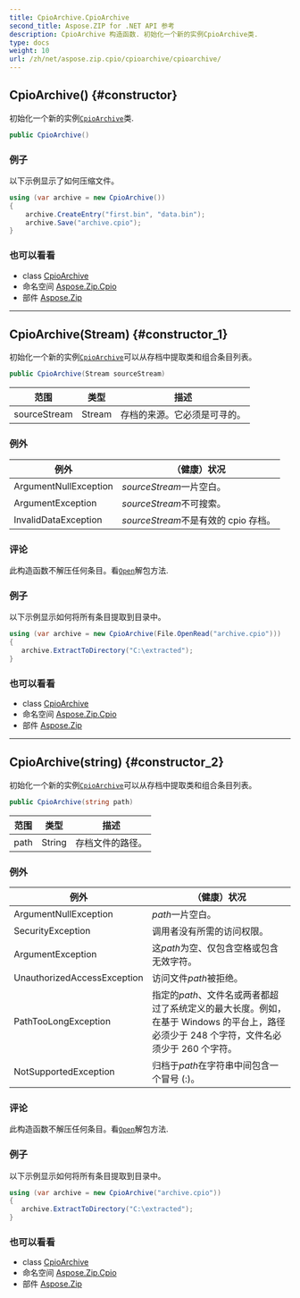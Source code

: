 ```yaml
---
title: CpioArchive.CpioArchive
second_title: Aspose.ZIP for .NET API 参考
description: CpioArchive 构造函数. 初始化一个新的实例CpioArchive类.
type: docs
weight: 10
url: /zh/net/aspose.zip.cpio/cpioarchive/cpioarchive/
---
```

## CpioArchive() {#constructor}

初始化一个新的实例[`CpioArchive`](../)类.

```csharp
public CpioArchive()
```

### 例子

以下示例显示了如何压缩文件。

```csharp
using (var archive = new CpioArchive())
{
    archive.CreateEntry("first.bin", "data.bin");
    archive.Save("archive.cpio");
}
```

### 也可以看看

* class [CpioArchive](../)
* 命名空间 [Aspose.Zip.Cpio](../../cpioarchive/)
* 部件 [Aspose.Zip](../../../)

---

## CpioArchive(Stream) {#constructor_1}

初始化一个新的实例[`CpioArchive`](../)可以从存档中提取类和组合条目列表。

```csharp
public CpioArchive(Stream sourceStream)
```

| 范围 | 类型 | 描述 |
| --- | --- | --- |
| sourceStream | Stream | 存档的来源。它必须是可寻的。 |

### 例外

| 例外 | （健康）状况 |
| --- | --- |
| ArgumentNullException | *sourceStream*一片空白。 |
| ArgumentException | *sourceStream*不可搜索。 |
| InvalidDataException | *sourceStream*不是有效的 cpio 存档。 |

### 评论

此构造函数不解压任何条目。看[`Open`](../../cpioentry/open/)解包方法.

### 例子

以下示例显示如何将所有条目提取到目录中。

```csharp
using (var archive = new CpioArchive(File.OpenRead("archive.cpio")))
{ 
   archive.ExtractToDirectory("C:\extracted");
}
```

### 也可以看看

* class [CpioArchive](../)
* 命名空间 [Aspose.Zip.Cpio](../../cpioarchive/)
* 部件 [Aspose.Zip](../../../)

---

## CpioArchive(string) {#constructor_2}

初始化一个新的实例[`CpioArchive`](../)可以从存档中提取类和组合条目列表。

```csharp
public CpioArchive(string path)
```

| 范围 | 类型 | 描述 |
| --- | --- | --- |
| path | String | 存档文件的路径。 |

### 例外

| 例外 | （健康）状况 |
| --- | --- |
| ArgumentNullException | *path*一片空白。 |
| SecurityException | 调用者没有所需的访问权限。 |
| ArgumentException | 这*path*为空、仅包含空格或包含无效字符。 |
| UnauthorizedAccessException | 访问文件*path*被拒绝。 |
| PathTooLongException | 指定的*path*、文件名或两者都超过了系统定义的最大长度。例如，在基于 Windows 的平台上，路径必须少于 248 个字符，文件名必须少于 260 个字符。 |
| NotSupportedException | 归档于*path*在字符串中间包含一个冒号 (:)。 |

### 评论

此构造函数不解压任何条目。看[`Open`](../../cpioentry/open/)解包方法.

### 例子

以下示例显示如何将所有条目提取到目录中。

```csharp
using (var archive = new CpioArchive("archive.cpio")) 
{ 
   archive.ExtractToDirectory("C:\extracted");
}
```

### 也可以看看

* class [CpioArchive](../)
* 命名空间 [Aspose.Zip.Cpio](../../cpioarchive/)
* 部件 [Aspose.Zip](../../../)



